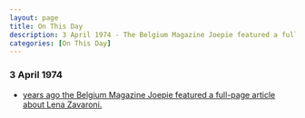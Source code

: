 ```yaml
---
layout: page
title: On This Day
description: 3 April 1974 - The Belgium Magazine Joepie featured a full-page article about Lena Zavaroni.
categories: [On This Day]
---
```


### 3 April 1974
* [<span id="age"></span> years ago the Belgium Magazine Joepie featured a full-page article about Lena Zavaroni.]()

<!-- Script for calculating number of years ago -->
<script>
var dob = '19740403';
var year = Number(dob.substr(0, 4));
var month = Number(dob.substr(4, 2)) - 1;
var day = Number(dob.substr(6, 2));
var today = new Date();
var age = today.getFullYear() - year;
if (today.getMonth() < month || (today.getMonth() == month && today.getDate() < day)) {
  age--;
}
document.getElementById("age").innerHTML=age;
</script>

